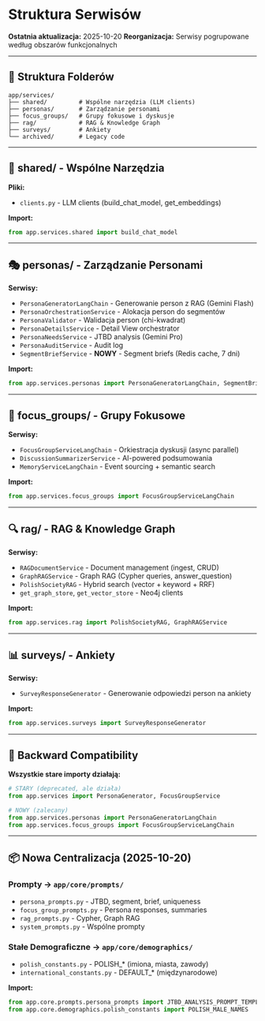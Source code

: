 # Struktura Serwisów

**Ostatnia aktualizacja:** 2025-10-20
**Reorganizacja:** Serwisy pogrupowane według obszarów funkcjonalnych

---

## 📁 Struktura Folderów

```
app/services/
├── shared/         # Wspólne narzędzia (LLM clients)
├── personas/       # Zarządzanie personami
├── focus_groups/   # Grupy fokusowe i dyskusje
├── rag/            # RAG & Knowledge Graph
├── surveys/        # Ankiety
└── archived/       # Legacy code
```

---

## 🔧 shared/ - Wspólne Narzędzia

**Pliki:**
- `clients.py` - LLM clients (build_chat_model, get_embeddings)

**Import:**
```python
from app.services.shared import build_chat_model
```

---

## 🎭 personas/ - Zarządzanie Personami

**Serwisy:**
- `PersonaGeneratorLangChain` - Generowanie person z RAG (Gemini Flash)
- `PersonaOrchestrationService` - Alokacja person do segmentów
- `PersonaValidator` - Walidacja person (chi-kwadrat)
- `PersonaDetailsService` - Detail View orchestrator
- `PersonaNeedsService` - JTBD analysis (Gemini Pro)
- `PersonaAuditService` - Audit log
- `SegmentBriefService` - **NOWY** - Segment briefs (Redis cache, 7 dni)

**Import:**
```python
from app.services.personas import PersonaGeneratorLangChain, SegmentBriefService
```

---

## 💬 focus_groups/ - Grupy Fokusowe

**Serwisy:**
- `FocusGroupServiceLangChain` - Orkiestracja dyskusji (async parallel)
- `DiscussionSummarizerService` - AI-powered podsumowania
- `MemoryServiceLangChain` - Event sourcing + semantic search

**Import:**
```python
from app.services.focus_groups import FocusGroupServiceLangChain
```

---

## 🔍 rag/ - RAG & Knowledge Graph

**Serwisy:**
- `RAGDocumentService` - Document management (ingest, CRUD)
- `GraphRAGService` - Graph RAG (Cypher queries, answer_question)
- `PolishSocietyRAG` - Hybrid search (vector + keyword + RRF)
- `get_graph_store`, `get_vector_store` - Neo4j clients

**Import:**
```python
from app.services.rag import PolishSocietyRAG, GraphRAGService
```

---

## 📊 surveys/ - Ankiety

**Serwisy:**
- `SurveyResponseGenerator` - Generowanie odpowiedzi person na ankiety

**Import:**
```python
from app.services.surveys import SurveyResponseGenerator
```

---

## 🔄 Backward Compatibility

**Wszystkie stare importy działają:**
```python
# STARY (deprecated, ale działa)
from app.services import PersonaGenerator, FocusGroupService

# NOWY (zalecany)
from app.services.personas import PersonaGeneratorLangChain
from app.services.focus_groups import FocusGroupServiceLangChain
```

---

## 📦 Nowa Centralizacja (2025-10-20)

### Prompty → `app/core/prompts/`
- `persona_prompts.py` - JTBD, segment, brief, uniqueness
- `focus_group_prompts.py` - Persona responses, summaries
- `rag_prompts.py` - Cypher, Graph RAG
- `system_prompts.py` - Wspólne prompty

### Stałe Demograficzne → `app/core/demographics/`
- `polish_constants.py` - POLISH_* (imiona, miasta, zawody)
- `international_constants.py` - DEFAULT_* (międzynarodowe)

**Import:**
```python
from app.core.prompts.persona_prompts import JTBD_ANALYSIS_PROMPT_TEMPLATE
from app.core.demographics.polish_constants import POLISH_MALE_NAMES
```

